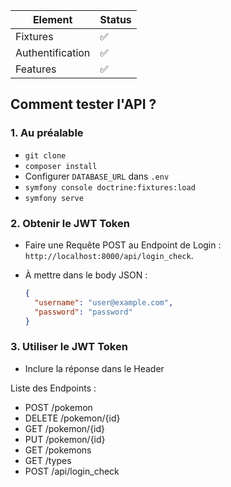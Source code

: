 | Element          | Status |
| ---------------- | ------ |
| Fixtures         | ✅     |
| Authentification | ✅     |
| Features         | ✅     |

## Comment tester l'API ?

### 1. Au préalable

- `git clone`
- `composer install`
- Configurer `DATABASE_URL` dans `.env`
- `symfony console doctrine:fixtures:load`
- `symfony serve`

### 2. Obtenir le JWT Token

- Faire une Requête POST au Endpoint de Login : `http://localhost:8000/api/login_check`.

- À mettre dans le body JSON :

  ```json
  {
    "username": "user@example.com",
    "password": "password"
  }
  ```

### 3. Utiliser le JWT Token

- Inclure la réponse dans le Header

Liste des Endpoints :

- POST /pokemon
- DELETE /pokemon/{id}
- GET /pokemon/{id}
- PUT /pokemon/{id}
- GET /pokemons
- GET /types
- POST /api/login_check
